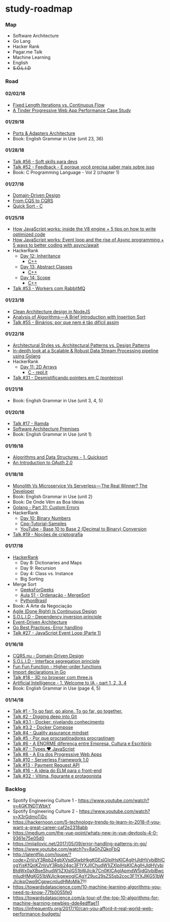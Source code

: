 # study-roadmap

### Map

* Software Architecture
* Go Lang
* Hacker Rank
* Pagar.me Talk
* Machine Learning
* English
* ~~S.O.L.I.D~~

### Road

#### 02/02/18

* [Fixed Length Iterations vs. Continuous Flow](https://hackernoon.com/fixed-length-iterations-vs-continuous-flow-afd0d32ab50)
* [A Tinder Progressive Web App Performance Case Study](https://medium.com/@addyosmani/a-tinder-progressive-web-app-performance-case-study-78919d98ece0)

#### 01/29/18

* [Ports & Adapters Architecture](https://herbertograca.com/2017/09/14/ports-adapters-architecture/)
* Book: English Grammar in Use (unit 23, 36)

#### 01/28/18

* [Talk #56 - Soft skills para devs](https://www.youtube.com/watch?v=wFIvj8YI_Hg)
* [Talk #52 - Feedback - E porque você precisa saber mais sobre isso](https://www.youtube.com/watch?v=AnpZn-HVFRE)
* Book: C Programming Language - Vol 2 (chapter 1)

#### 01/27/18

* [Domain-Driven Design](https://herbertograca.com/2017/09/07/domain-driven-design/)
* [From CQS to CQRS](https://herbertograca.com/2017/10/19/from-cqs-to-cqrs/ )
* [Quick Sort - C](https://repl.it/@GuilhermeGM/Quick-Sort)

#### 01/25/18

* [How JavaScript works: inside the V8 engine + 5 tips on how to write optimized code](https://blog.sessionstack.com/how-javascript-works-inside-the-v8-engine-5-tips-on-how-to-write-optimized-code-ac089e62b12e)
* [How JavaScript works: Event loop and the rise of Async programming + 5 ways to better coding with async/await](https://blog.sessionstack.com/how-javascript-works-event-loop-and-the-rise-of-async-programming-5-ways-to-better-coding-with-2f077c4438b5)
* HackerRank
  * [Day 12: Inheritance](https://www.hackerrank.com/challenges/30-inheritance/problem)
    * [C++](https://www.hackerrank.com/challenges/30-inheritance/submissions/code/64161843)
  * [Day 13: Abstract Classes](https://www.hackerrank.com/challenges/30-abstract-classes/problem)
    * [C++](https://www.hackerrank.com/rest/contests/master/challenges/30-abstract-classes/hackers/guilhermegm/download_solution)
  * [Day 14: Scope](https://www.hackerrank.com/challenges/30-scope/problem)
    * [C++](https://www.hackerrank.com/rest/contests/master/challenges/30-scope/hackers/guilhermegm/download_solution)
* [Talk #53 - Workers com RabbitMQ](https://www.youtube.com/watch?v=p4cevymrEq0)

#### 01/23/18

* [Clean Architecture design in NodeJS](https://solidgeargroup.com/clean-architecture-in-nodejs)
* [Analysis of Algorithms — A Brief Introduction with Insertion Sort](https://markim.io/analysis-of-algorithms-a-brief-introduction-with-insertion-sort-31465a3dbd55)
* [Talk #55 - Binários: por que nem é tão difícil assim](https://www.youtube.com/watch?v=SNnO1ki2t78)

#### 01/22/18

* [Architectural Styles vs. Architectural Patterns vs. Design Patterns](https://herbertograca.com/2017/07/28/architectural-styles-vs-architectural-patterns-vs-design-patterns/)
* [In-depth look at a Scalable & Robust Data Stream Processing pipeline using Golang](https://medium.com/@magicpineng/in-depth-look-at-a-scalable-robust-data-stream-processing-pipeline-using-golang-processing-500k-9e68310a0675)
* HackerRank
  * [Day 11: 2D Arrays](https://www.hackerrank.com/rest/contests/master/challenges/30-2d-arrays/hackers/guilhermegm/download_solution)
    * [C - repl.it](https://repl.it/@GuilhermeGM/DeliciousVirtuousLonghorn)
* [Talk #31 - Desmistificando pointers em C (ponteiros)](https://www.youtube.com/watch?v=Agm01m4s3wo)

#### 01/21/18

* Book: English Grammar in Use (unit 3, 4, 5)

#### 01/20/18

* [Talk #17 - Ramda](https://www.youtube.com/watch?v=gHm12Ov1k0Q)
* [Software Architecture Premises](https://herbertograca.com/2017/07/05/software-architecture-premises/)
* Book: English Grammar in Use (unit 1)

#### 01/19/18

* [Algorithms and Data Structures - 1. Quicksort](https://www.youtube.com/watch?v=5M5A7qPWk84)
* [An Introduction to OAuth 2.0](https://medium.com/@technospace/an-introduction-to-oauth-2-0-4c71b5fb19ff)

#### 01/18/18

* [Monolith Vs Microservice Vs Serverless — The Real Winner? The Developer](https://hackernoon.com/monolith-vs-microservice-vs-serverless-the-real-winner-the-developer-8aae6042fb48)
* Book: English Grammar in Use (unit 2)
* Book: De Onde Vêm as Boa Ideias
* [Golang - Part 31: Custom Errors](https://golangbot.com/custom-errors/)
* HackerRank
  * [Day 10: Binary Numbers](https://www.hackerrank.com/rest/contests/master/challenges/30-binary-numbers/hackers/guilhermegm/download_solution)
  * [Cpp-Tutorial-Samples](https://github.com/sinairv/Cpp-Tutorial-Samples)
  * [YouTube - Base 10 to Base 2 (Decimal to Binary) Conversion](https://www.youtube.com/watch?v=Q2UgMYwWiO4)
* [Talk #19 - Noções de criptografia](https://www.youtube.com/watch?v=C7oK-Y1JlCs)

#### 01/17/18

* [HackerRank](https://www.hackerrank.com)
  * Day 8: Dictionaries and Maps
  * Day 9: Recursion
  * Day 4: Class vs. Instance
  * Big Sorting
* Merge Sort
  * [GeeksForGeeks](https://www.geeksforgeeks.org/merge-sort/)
  * [Aula 51 - Ordenação - MergeSort](https://www.youtube.com/watch?v=RZbg5oT5Fgw)
  * [PythonBrasil](https://wiki.python.org.br/MergeSort)
* Book: A Arte da Negociação
* [Agile (Done Right) Is Continuous Design](https://hackernoon.com/agile-done-right-is-continuous-design-f85e24733654)
* [S.O.L.I.D - Dependency inversion principle](https://medium.com/@cramirez92/s-o-l-i-d-the-first-5-priciples-of-object-oriented-design-with-javascript-790f6ac9b9fa)
* [Event-Driven Architecture](https://herbertograca.com/2017/10/05/event-driven-architecture/)
* [Go Best Practices - Error handling](https://medium.com/@sebdah/go-best-practices-error-handling-2d15e1f0c5ee)
* [Talk #27 - JavaScript Event Loop (Parte 1)](https://www.youtube.com/watch?v=va8-xdxTywU)

#### 01/16/18

* [CQRS.nu - Domain-Driven Design](http://cqrs.nu/Faq)
* [S.O.L.I.D - Interface segregation principle](https://medium.com/@cramirez92/s-o-l-i-d-the-first-5-priciples-of-object-oriented-design-with-javascript-790f6ac9b9fa)
* [Fun Fun Function - Higher-order functions](https://www.youtube.com/watch?v=BMUiFMZr7vk)
* [Import declarations in Go](https://medium.com/golangspec/import-declarations-in-go-8de0fd3ae8ff)
* [Talk #18 - 3D no browser com three.js](https://www.youtube.com/watch?v=v6TIovho9ho)
* [Artificial Intelligence - 1. Welcome to IA - part 1, 2, 3, 4](https://br.udacity.com/course/intro-to-artificial-intelligence--cs271)
* Book: English Grammar in Use (page 4, 5)

#### 01/14/18

* [Talk #1 - To go fast, go alone. To go far, go together.](https://www.youtube.com/watch?v=IHc3Xu_wxsM)
* [Talk #2 - Digging deep into Git](https://www.youtube.com/watch?v=H2j7e81J798)
* [Talk #3.1 - Docker: nivelando conhecimento](https://www.youtube.com/watch?v=hCMcQfGb4cA)
* [Talk #3.2 - Docker Compose](https://www.youtube.com/watch?v=kHqxQaxitZk)
* [Talk #4 - Quality assurance mindset](https://www.youtube.com/watch?v=BFTAryFSNr0)
* [Talk #5 - Por que procrastinadores procrastinam](https://www.youtube.com/watch?v=tMuU6fViaS8)
* [Talk #6 - A ENORME diferença entre Empresa, Cultura e Escritório](https://www.youtube.com/watch?v=YK6Dhyk3rik)
* [Talk #7 - Types ❤️ JavaScript](https://www.youtube.com/watch?v=U-TG7iEZzVI)
* [Talk #8 - A Era dos Progressive Web Apps](https://www.youtube.com/watch?v=AOWtO51pmHo)
* [Talk #10 - Serverless Framework 1.0](https://www.youtube.com/watch?v=2oNovfw3V08)
* [Talk #13 - Payment Request API](https://www.youtube.com/watch?v=kD0j2BwgF7c)
* [Talk #16 - A ideia do ELM para o front-end](https://www.youtube.com/watch?v=obdgL5zOjxg)
* [Talk #32 - Vítima, figurante e protagonista](https://www.youtube.com/watch?v=va8-xdxTywU)

### Backlog
* Spotify Engineering Culture 1 - https://www.youtube.com/watch?v=4GK1NDTWbkY
* Spotify Engineering Culture 2 - https://www.youtube.com/watch?v=X3rGdmoTjDc
* https://hackernoon.com/5-technology-trends-to-learn-in-2018-if-you-want-a-great-career-caf2e2318abb
* https://medium.com/the-vue-point/whats-new-in-vue-devtools-4-0-9361e75e05d0
* https://mijailovic.net/2017/05/09/error-handling-patterns-in-go/
* https://www.youtube.com/watch?v=8aGhZQkoFbQ
* http://latentflip.com/loupe/?code=ZnVuY3Rpb24gbXVsdGlwbHkgKGEsIGIpIHsKICAgIHJldHVybiBhICogYjsKfQoKZnVuY3Rpb24gc3F1YXJlIChudW1iZXIpIHsKICAgIHJldHVybiBtdWx0aXBseShudW1iZXIsIG51bWJlcik7Cn0KICAgIApmdW5jdGlvbiBwcmludHMgKG51bWJlcikgewogICAgY29uc29sZS5sb2coc3F1YXJlKG51bWJlcikpOwp9CgpwcmludHMoMik7!!!
* https://towardsdatascience.com/10-machine-learning-algorithms-you-need-to-know-77fb0055fe0
* https://towardsdatascience.com/a-tour-of-the-top-10-algorithms-for-machine-learning-newbies-dde4edffae11
* https://infrequently.org/2017/10/can-you-afford-it-real-world-web-performance-budgets/

